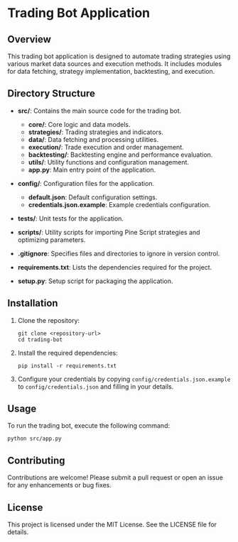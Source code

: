 # Trading Bot Application

## Overview
This trading bot application is designed to automate trading strategies using various market data sources and execution methods. It includes modules for data fetching, strategy implementation, backtesting, and execution.

## Directory Structure
- **src/**: Contains the main source code for the trading bot.
  - **core/**: Core logic and data models.
  - **strategies/**: Trading strategies and indicators.
  - **data/**: Data fetching and processing utilities.
  - **execution/**: Trade execution and order management.
  - **backtesting/**: Backtesting engine and performance evaluation.
  - **utils/**: Utility functions and configuration management.
  - **app.py**: Main entry point of the application.

- **config/**: Configuration files for the application.
  - **default.json**: Default configuration settings.
  - **credentials.json.example**: Example credentials configuration.

- **tests/**: Unit tests for the application.
  
- **scripts/**: Utility scripts for importing Pine Script strategies and optimizing parameters.

- **.gitignore**: Specifies files and directories to ignore in version control.

- **requirements.txt**: Lists the dependencies required for the project.

- **setup.py**: Setup script for packaging the application.

## Installation
1. Clone the repository:
   ```
   git clone <repository-url>
   cd trading-bot
   ```

2. Install the required dependencies:
   ```
   pip install -r requirements.txt
   ```

3. Configure your credentials by copying `config/credentials.json.example` to `config/credentials.json` and filling in your details.

## Usage
To run the trading bot, execute the following command:
```
python src/app.py
```

## Contributing
Contributions are welcome! Please submit a pull request or open an issue for any enhancements or bug fixes.

## License
This project is licensed under the MIT License. See the LICENSE file for details.
